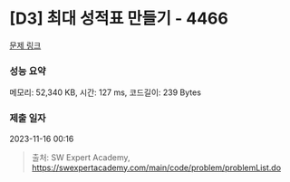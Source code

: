 # [D3] 최대 성적표 만들기 - 4466 

[문제 링크](https://swexpertacademy.com/main/code/problem/problemDetail.do?contestProbId=AWOUfCJ6qVMDFAWg) 

### 성능 요약

메모리: 52,340 KB, 시간: 127 ms, 코드길이: 239 Bytes

### 제출 일자

2023-11-16 00:16



> 출처: SW Expert Academy, https://swexpertacademy.com/main/code/problem/problemList.do